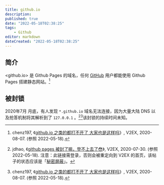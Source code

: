 ```yaml
---
title: github.io
description:
published: true
date: "2022-05-18T02:38:25"
tags:
    - Github
editor: markdown
dateCreated: "2022-05-18T02:38:25"
---
```


## 简介

<github.io> 是 Github Pages 的域名，任何 [GitHub](/website/GitHub.md) 用户都能使用 Github Pages 搭建静态网站。[^696315]

[^696315]: chenz197, 《[github.io 之类的都打不开了 大家也是这样吗](https://www.v2ex.com/t/696315)》, V2EX, 2020-08-07. (参照 2022-05-18).

## 被封锁

2020年7月 月底，有人发现 `*.github.io` 域名无法连接，因为大量大陆 DNS 以及抢答机制将其解析到了 `127.0.0.1` 。[^694440][^696315]该封锁的持续时间未知。

[^694440]: jdhao, 《[github pages 被封了嘛，登不上去了😳](https://www.v2ex.com/t/694440)》, V2EX, 2020-07-30. (参照 2022-05-18). 注意：此链接需登录，否则会被重定向到 V2EX 的首页，该帖子的状态应该是「[秘密屏蔽](/censorship/秘密屏蔽.md)」。

[^696315]: chenz197, 《[github.io 之类的都打不开了 大家也是这样吗](https://web.archive.org/web/20220513012914/https://www.v2ex.com/t/696315)》, V2EX, 2020-08-07. (参照 2022-05-18).
